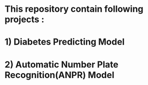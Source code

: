 # This repository contain following projects :
# 1) Diabetes Predicting Model
# 2) Automatic Number Plate Recognition(ANPR) Model
